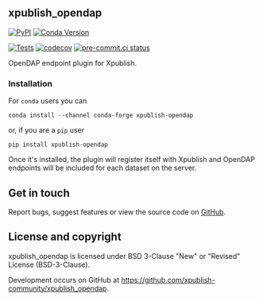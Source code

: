 ## xpublish_opendap

[![PyPI](https://img.shields.io/pypi/v/xpublish-opendap)](https://pypi.org/project/xpublish-opendap/)
[![Conda Version](https://img.shields.io/conda/vn/conda-forge/xpublish-opendap.svg)](https://anaconda.org/conda-forge/xpublish-opendap)

[![Tests](https://github.com/gulfofmaine/xpublish-opendap/actions/workflows/tests.yml/badge.svg)](https://github.com/gulfofmaine/xpublish-opendap/actions/workflows/tests.yml)
[![codecov](https://codecov.io/gh/xpublish-community/xpublish-opendap/branch/main/graph/badge.svg?token=0HMS1Q8Z8Y)](https://codecov.io/gh/xpublish-community/xpublish-opendap)
[![pre-commit.ci status](https://results.pre-commit.ci/badge/github/xpublish-community/xpublish-opendap/main.svg)](https://results.pre-commit.ci/latest/github/xpublish-community/xpublish-opendap/main)

OpenDAP endpoint plugin for Xpublish.

### Installation

For `conda` users you can

```shell
conda install --channel conda-forge xpublish-opendap
```

or, if you are a `pip` user

```shell
pip install xpublish-opendap
```

Once it's installed, the plugin will register itself with Xpublish and OpenDAP endpoints will be included for each dataset on the server.

## Get in touch

Report bugs, suggest features or view the source code on [GitHub](https://github.com/xpublish-community/xpublish_opendap/issues).

## License and copyright

xpublish_opendap is licensed under BSD 3-Clause "New" or "Revised" License (BSD-3-Clause).

Development occurs on GitHub at <https://github.com/xpublish-community/xpublish_opendap>.
